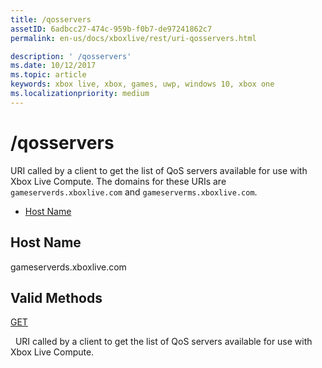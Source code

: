 ```yaml
---
title: /qosservers
assetID: 6adbcc27-474c-959b-f0b7-de97241862c7
permalink: en-us/docs/xboxlive/rest/uri-qosservers.html

description: ' /qosservers'
ms.date: 10/12/2017
ms.topic: article
keywords: xbox live, xbox, games, uwp, windows 10, xbox one
ms.localizationpriority: medium
---
```

# /qosservers
URI called by a client to get the list of QoS servers available for use with Xbox Live Compute. 
The domains for these URIs are `gameserverds.xboxlive.com` and `gameserverms.xboxlive.com`.
 
  * [Host Name](#ID4EZ)
 
<a id="ID4EZ"></a>

 
## Host Name
 
gameserverds.xboxlive.com
  
<a id="ID4EDB"></a>

 
## Valid Methods

[GET](uri-qosservers-get.md)

&nbsp;&nbsp;URI called by a client to get the list of QoS servers available for use with Xbox Live Compute.
 